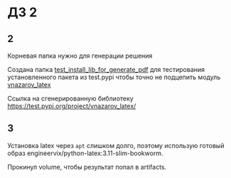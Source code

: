 # ДЗ 2


## 2
Корневая папка нужно для генерации решения

Создана папка [test_install_lib_for_generate_pdf](../test_install_lib_for_generate_pdf) для тестирования установленного
пакета из test.pypi
чтобы точно не подцепить модуль [vnazarov_latex](../vnazarov_latex) 

Ссылка на сгенерированную библиотеку https://test.pypi.org/project/vnazarov_latex/

## 3

Установка latex через `apt` слишком долго, поэтому использую готовый образ engineervix/python-latex:3.11-slim-bookworm.

Прокинул volume, чтобы результат попал в artifacts.

